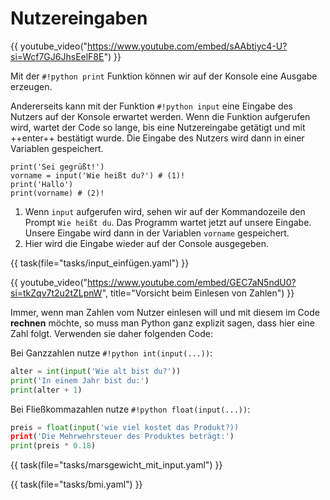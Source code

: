 # Nutzereingaben

{{ youtube_video("https://www.youtube.com/embed/sAAbtiyc4-U?si=Wcf7GJ6JhsEelF8E") }}

Mit der `#!python print` Funktion können wir auf der Konsole eine Ausgabe erzeugen.

Andererseits kann mit der Funktion `#!python input` eine Eingabe des Nutzers auf der Konsole erwartet werden.
Wenn die Funktion aufgerufen wird, wartet der Code so lange, bis eine Nutzereingabe getätigt und mit ++enter++ bestätigt wurde.
Die Eingabe des Nutzers wird dann in einer Variablen gespeichert.

```{ .python .pytutor_button }
print('Sei gegrüßt!')
vorname = input('Wie heißt du?') # (1)!
print('Hallo') 
print(vorname) # (2)!
```

1. Wenn `input` aufgerufen wird, sehen wir auf der Kommandozeile den Prompt `Wie heißt du`. Das Programm wartet jetzt auf unsere Eingabe. Unsere Eingabe wird dann in der Variablen `vorname` gespeichert.
2. Hier wird die Eingabe wieder auf der Console ausgegeben.

{{ task(file="tasks/input_einfügen.yaml") }}

{{ youtube_video("https://www.youtube.com/embed/GEC7aN5ndU0?si=tkZqv7t2u2tZLpnW", title="Vorsicht beim Einlesen von Zahlen") }}
    
Immer, wenn man Zahlen vom Nutzer einlesen will und mit diesem im Code **rechnen** möchte, so muss
man Python ganz explizit sagen, dass hier eine Zahl folgt. Verwenden sie daher folgenden Code:

Bei Ganzzahlen nutze `#!python int(input(...))`:

```python
alter = int(input('Wie alt bist du?'))
print('In einem Jahr bist du:')
print(alter + 1)
```

Bei Fließkommazahlen nutze `#!python float(input(...))`:

```python
preis = float(input('wie viel kostet das Produkt?))
print('Die Mehrwehrsteuer des Produktes beträgt:')
print(preis * 0.18)
```


{{ task(file="tasks/marsgewicht_mit_input.yaml") }}

{{ task(file="tasks/bmi.yaml") }}
